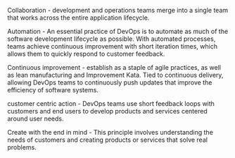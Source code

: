 Collaboration - 
  development and operations teams merge into a single team that works across the entire application lifecycle.

Automation -
  An essential practice of DevOps is to automate as much of the software development lifecycle as possible.
  With automated processes, teams achieve continuous improvement with short iteration times, which allows them to quickly respond to customer feedback.

Continuous improvement - 
  establish as a staple of agile practices, as well as lean manufacturing and Improvement Kata. 
  Tied to continuous delivery, allowing DevOps teams to continuously push updates that improve the efficiency of software systems. 

customer centric action - 
  DevOps teams use short feedback loops with customers and end users to develop products and services centered around user needs. 

Create with the end in mind - 
  This principle involves understanding the needs of customers and creating products or services that solve real problems.
